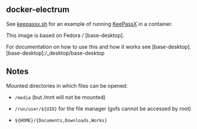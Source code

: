 ## docker-electrum

See [keepassx.sh](keepassx) for an example of running [KeePassX](https://www.keepassx.org) in a container.

This image is based on Fedora / [base-desktop].

For documentation on how to use this and how it works see [base-desktop].
[base-desktop]:/_desktop/base-desktop

## Notes

Mounted directories in which files can be opened:

 * `/media` (but /mnt will not be mounted)

 * `/run/user/${UID}` for the file manager (gvfs cannot be accessed by root)

 * `${HOME}/{Documents,Downloads,Works}`
